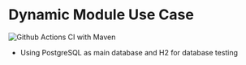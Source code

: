 # Dynamic Module Use Case
![Github Actions CI with Maven](https://github.com/mazzama/module-use-case/workflows/Github%20Actions%20CI%20with%20Maven/badge.svg)
- Using PostgreSQL as main database and H2 for database testing
